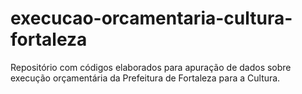 # execucao-orcamentaria-cultura-fortaleza
Repositório com códigos elaborados para apuração de dados sobre execução orçamentária da Prefeitura de Fortaleza para a Cultura.
